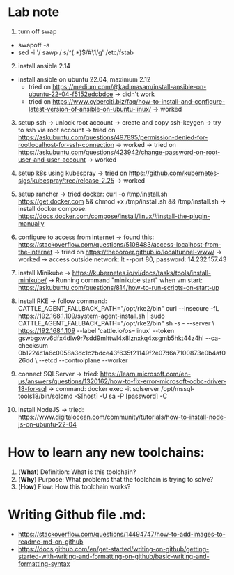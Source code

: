 # Lab note
1. turn off swap
  - swapoff -a
  - sed -i '/ sawp / s/^\(.*\)$/#\1/g' /etc/fstab

2. install ansible 2.14
  - install ansible on ubuntu 22.04, maximum 2.12
    - tried on https://medium.com/@kadimasam/install-ansible-on-ubuntu-22-04-f5152edcbdce -> didn't work
    - tried on https://www.cyberciti.biz/faq/how-to-install-and-configure-latest-version-of-ansible-on-ubuntu-linux/ -> worked

3. setup ssh
-> unlock root account -> create and copy ssh-keygen -> try to ssh via root account
-> tried on https://askubuntu.com/questions/497895/permission-denied-for-rootlocalhost-for-ssh-connection -> worked 
-> tried on https://askubuntu.com/questions/423942/change-password-on-root-user-and-user-account -> worked

4. setup k8s using kubespray
-> tried on https://github.com/kubernetes-sigs/kubespray/tree/release-2.25 -> worked

5. setup rancher
-> tried docker: curl -o /tmp/install.sh https://get.docker.com && chmod +x /tmp/install.sh && /tmp/install.sh
-> install docker compose: https://docs.docker.com/compose/install/linux/#install-the-plugin-manually

6. configure to access from internet
-> found this: https://stackoverflow.com/questions/5108483/access-localhost-from-the-internet
-> tried on https://theboroer.github.io/localtunnel-www/ -> worked
-> access outside network: lt --port 80, password: 14.232.157.43

7. install Minikube
-> https://kubernetes.io/vi/docs/tasks/tools/install-minikube/
-> Running command "minikube start" when vm start: https://askubuntu.com/questions/814/how-to-run-scripts-on-start-up

8. install RKE
-> follow command:
CATTLE_AGENT_FALLBACK_PATH="/opt/rke2/bin" curl --insecure -fL https://192.168.1.109/system-agent-install.sh | sudo CATTLE_AGENT_FALLBACK_PATH="/opt/rke2/bin" sh -s - --server \\
https://192.168.1.109 --label 'cattle.io/os=linux' --token gswbgxwv6dfx4dlw9r7sdd9mlttwl4x8lznxkq4xsgmb5hkt44z4hl --ca-checksum 0b1224c1a6c0058a3dc1c2bdce43f635f21149f2e07d6a7100873e0b4af026dd \\
--etcd --controlplane --worker

9. connect SQLServer
-> tried: https://learn.microsoft.com/en-us/answers/questions/1320162/how-to-fix-error-microsoft-odbc-driver-18-for-sql
-> command: docker exec -it sqlserver /opt/mssql-tools18/bin/sqlcmd -S[host] -U sa -P [password] -C

10. install NodeJS
-> tried: https://www.digitalocean.com/community/tutorials/how-to-install-node-js-on-ubuntu-22-04

# How to learn any new toolchains:
1. (**What**) Definition: What is this toolchain?
2. (**Why**) Purpose: What problems that the toolchain is trying to solve?
3. (**How**) Flow: How this toolchain works?

# Writing Github file .md:
- https://stackoverflow.com/questions/14494747/how-to-add-images-to-readme-md-on-github
- https://docs.github.com/en/get-started/writing-on-github/getting-started-with-writing-and-formatting-on-github/basic-writing-and-formatting-syntax